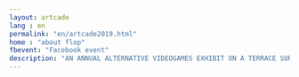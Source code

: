 ```yaml
---
layout: artcade
lang : en
permalink: "en/artcade2019.html"
home : "about flop"
fbevent: "Facebook event"
description: "AN ANNUAL ALTERNATIVE VIDEOGAMES EXHIBIT ON A TERRACE SURROUNDED BY SKYSCRAPERS ONLY ON FRIDAY, JULY 26TH"
---
```

